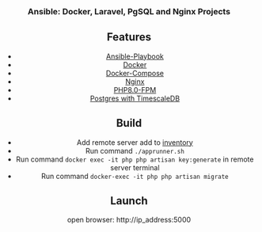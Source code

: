 <br />
<div align="center">
  <h3 align="center">Ansible: Docker, Laravel, PgSQL and Nginx Projects</h3>

## Features

- [Ansible-Playbook](https://docs.ansible.com/ansible/latest/user_guide/playbooks_intro.html)
- [Docker](https://www.docker.com/)
- [Docker-Compose](https://docs.docker.com/compose/)
- [Nginx](https://hub.docker.com/_/nginx/tags?page=4)
- [PHP8.0-FPM](https://hub.docker.com/_/php/tags)
- [Postgres with TimescaleDB](https://docs.timescale.com/install/latest/installation-docker/#install-self-hosted-timescaledb-from-a-pre-built-container)

## Build

- Add remote server add to [inventory](https://github.com/danielcristho/laravel-pgsql-nginx/blob/master/ansible/hosts)
- Run command ``` ./apprunner.sh ```
- Run command ```docker exec -it php php artisan key:generate``` in remote server terminal
- Run command ```docker-exec -it php php artisan migrate```

## Launch

open browser: http://ip_address:5000 